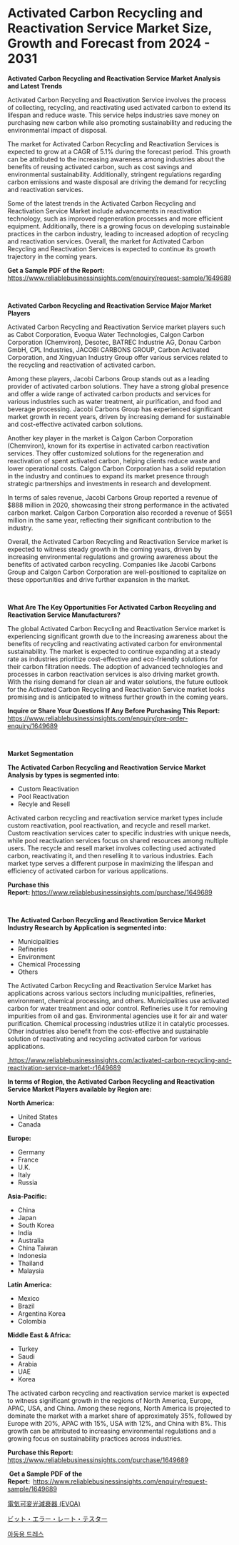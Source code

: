 <p><h1>Activated Carbon Recycling and Reactivation Service Market Size, Growth and Forecast from 2024 - 2031</h1></p><p><strong>Activated Carbon Recycling and Reactivation Service Market Analysis and Latest Trends</strong></p>
<p><p>Activated Carbon Recycling and Reactivation Service involves the process of collecting, recycling, and reactivating used activated carbon to extend its lifespan and reduce waste. This service helps industries save money on purchasing new carbon while also promoting sustainability and reducing the environmental impact of disposal.</p><p>The market for Activated Carbon Recycling and Reactivation Services is expected to grow at a CAGR of 5.1% during the forecast period. This growth can be attributed to the increasing awareness among industries about the benefits of reusing activated carbon, such as cost savings and environmental sustainability. Additionally, stringent regulations regarding carbon emissions and waste disposal are driving the demand for recycling and reactivation services.</p><p>Some of the latest trends in the Activated Carbon Recycling and Reactivation Service Market include advancements in reactivation technology, such as improved regeneration processes and more efficient equipment. Additionally, there is a growing focus on developing sustainable practices in the carbon industry, leading to increased adoption of recycling and reactivation services. Overall, the market for Activated Carbon Recycling and Reactivation Services is expected to continue its growth trajectory in the coming years.</p></p>
<p><strong>Get a Sample PDF of the Report:&nbsp;</strong> <a href="https://www.reliablebusinessinsights.com/enquiry/request-sample/1649689">https://www.reliablebusinessinsights.com/enquiry/request-sample/1649689</a></p>
<p>&nbsp;</p>
<p><strong>Activated Carbon Recycling and Reactivation Service Major Market Players</strong></p>
<p><p>Activated Carbon Recycling and Reactivation Service market players such as Cabot Corporation, Evoqua Water Technologies, Calgon Carbon Corporation (Chemviron), Desotec, BATREC Industrie AG, Donau Carbon GmbH, CPL Industries, JACOBI CARBONS GROUP, Carbon Activated Corporation, and Xingyuan Industry Group offer various services related to the recycling and reactivation of activated carbon.</p><p>Among these players, Jacobi Carbons Group stands out as a leading provider of activated carbon solutions. They have a strong global presence and offer a wide range of activated carbon products and services for various industries such as water treatment, air purification, and food and beverage processing. Jacobi Carbons Group has experienced significant market growth in recent years, driven by increasing demand for sustainable and cost-effective activated carbon solutions.</p><p>Another key player in the market is Calgon Carbon Corporation (Chemviron), known for its expertise in activated carbon reactivation services. They offer customized solutions for the regeneration and reactivation of spent activated carbon, helping clients reduce waste and lower operational costs. Calgon Carbon Corporation has a solid reputation in the industry and continues to expand its market presence through strategic partnerships and investments in research and development.</p><p>In terms of sales revenue, Jacobi Carbons Group reported a revenue of $888 million in 2020, showcasing their strong performance in the activated carbon market. Calgon Carbon Corporation also recorded a revenue of $651 million in the same year, reflecting their significant contribution to the industry.</p><p>Overall, the Activated Carbon Recycling and Reactivation Service market is expected to witness steady growth in the coming years, driven by increasing environmental regulations and growing awareness about the benefits of activated carbon recycling. Companies like Jacobi Carbons Group and Calgon Carbon Corporation are well-positioned to capitalize on these opportunities and drive further expansion in the market.</p></p>
<p>&nbsp;</p>
<p><strong>What Are The Key Opportunities For Activated Carbon Recycling and Reactivation Service Manufacturers?</strong></p>
<p><p>The global Activated Carbon Recycling and Reactivation Service market is experiencing significant growth due to the increasing awareness about the benefits of recycling and reactivating activated carbon for environmental sustainability. The market is expected to continue expanding at a steady rate as industries prioritize cost-effective and eco-friendly solutions for their carbon filtration needs. The adoption of advanced technologies and processes in carbon reactivation services is also driving market growth. With the rising demand for clean air and water solutions, the future outlook for the Activated Carbon Recycling and Reactivation Service market looks promising and is anticipated to witness further growth in the coming years.</p></p>
<p><strong>Inquire or Share Your Questions If Any Before Purchasing This Report:</strong> <a href="https://www.reliablebusinessinsights.com/enquiry/pre-order-enquiry/1649689">https://www.reliablebusinessinsights.com/enquiry/pre-order-enquiry/1649689</a></p>
<p>&nbsp;</p>
<p><strong>Market Segmentation</strong></p>
<p><strong>The Activated Carbon Recycling and Reactivation Service Market Analysis by types is segmented into:</strong></p>
<p><ul><li>Custom Reactivation</li><li>Pool Reactivation</li><li>Recyle and Resell</li></ul></p>
<p><p>Activated carbon recycling and reactivation service market types include custom reactivation, pool reactivation, and recycle and resell market. Custom reactivation services cater to specific industries with unique needs, while pool reactivation services focus on shared resources among multiple users. The recycle and resell market involves collecting used activated carbon, reactivating it, and then reselling it to various industries. Each market type serves a different purpose in maximizing the lifespan and efficiency of activated carbon for various applications.</p></p>
<p><strong>Purchase this Report:&nbsp;</strong><a href="https://www.reliablebusinessinsights.com/purchase/1649689">https://www.reliablebusinessinsights.com/purchase/1649689</a></p>
<p>&nbsp;</p>
<p><strong>The Activated Carbon Recycling and Reactivation Service Market Industry Research by Application is segmented into:</strong></p>
<p><ul><li>Municipalities</li><li>Refineries</li><li>Environment</li><li>Chemical Processing</li><li>Others</li></ul></p>
<p><p>The Activated Carbon Recycling and Reactivation Service Market has applications across various sectors including municipalities, refineries, environment, chemical processing, and others. Municipalities use activated carbon for water treatment and odor control. Refineries use it for removing impurities from oil and gas. Environmental agencies use it for air and water purification. Chemical processing industries utilize it in catalytic processes. Other industries also benefit from the cost-effective and sustainable solution of reactivating and recycling activated carbon for various applications.</p></p>
<p><a href="https://www.reliablebusinessinsights.com/activated-carbon-recycling-and-reactivation-service-market-r1649689">&nbsp;https://www.reliablebusinessinsights.com/activated-carbon-recycling-and-reactivation-service-market-r1649689</a></p>
<p><strong>In terms of Region, the Activated Carbon Recycling and Reactivation Service Market Players available by Region are:</strong></p>
<p>
    <p> <strong> North America: </strong>
        <ul>
            <li>United States</li>
            <li>Canada</li>
        </ul>
        </p> 
    <p> <strong> Europe: </strong>
        <ul>
            <li>Germany</li>
            <li>France</li>
            <li>U.K.</li>
            <li>Italy</li>
            <li>Russia</li>
        </ul>
        </p> 
    <p> <strong> Asia-Pacific: </strong>
        <ul>
            <li>China</li>
            <li>Japan</li>
            <li>South Korea</li>
            <li>India</li>
            <li>Australia</li>
            <li>China Taiwan</li>
            <li>Indonesia</li>
            <li>Thailand</li>
            <li>Malaysia</li>
        </ul>
        </p> 
    <p> <strong> Latin America: </strong>
        <ul>
            <li>Mexico</li>
            <li>Brazil</li>
            <li>Argentina Korea</li>
            <li>Colombia</li>
        </ul>
        </p> 
    <p> <strong> Middle East & Africa: </strong>
        <ul>
            <li>Turkey</li>
            <li>Saudi</li>
            <li>Arabia</li>
            <li>UAE</li>
            <li>Korea</li>
        </ul>
    </p>
    </p>
<p><p>The activated carbon recycling and reactivation service market is expected to witness significant growth in the regions of North America, Europe, APAC, USA, and China. Among these regions, North America is projected to dominate the market with a market share of approximately 35%, followed by Europe with 20%, APAC with 15%, USA with 12%, and China with 8%. This growth can be attributed to increasing environmental regulations and a growing focus on sustainability practices across industries.</p></p>
<p><strong>Purchase this Report: </strong><a href="https://www.reliablebusinessinsights.com/purchase/1649689">https://www.reliablebusinessinsights.com/purchase/1649689</a></p>
<p>&nbsp;<strong>Get a Sample PDF of the Report:&nbsp;&nbsp;</strong><a href="https://www.reliablebusinessinsights.com/enquiry/request-sample/1649689">https://www.reliablebusinessinsights.com/enquiry/request-sample/1649689</a></p>
<p><strong></strong></p>
<p><p><a href="https://github.com/LuzHills1972/Market-Research-Report-List-1/blob/main/2944539109335.md">電気可変光減衰器 (EVOA)</a></p><p><a href="https://github.com/dzy793153605/Market-Research-Report-List-2/blob/main/2297792118363.md">ビット・エラー・レート・テスター</a></p><p><a href="https://github.com/mpodehpw07370073/Market-Research-Report-List-2/blob/main/2347903104212.md">아동용 드레스</a></p></p>